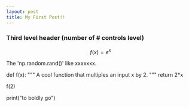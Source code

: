 ```yaml
---
layout: post
title: My First Post!! 
---
```



### Third level header (number of # controls level)
$$f(x) = e^x$$

The 'np.random.rand()' like xxxxxxx.

def f(x):
    """
    A cool function that multiples an input x by 2. 
    """
    return 2*x
    
f(2)

print("to boldly go")
